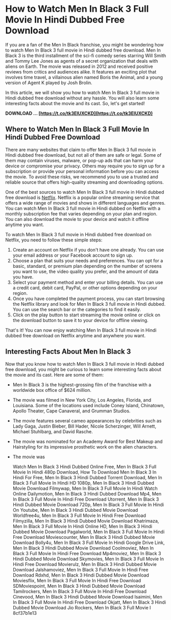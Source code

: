 # How to Watch Men In Black 3 Full Movie In Hindi Dubbed Free Download
 
If you are a fan of the Men In Black franchise, you might be wondering how to watch Men In Black 3 full movie in Hindi dubbed free download. Men In Black 3 is the third installment of the sci-fi comedy series starring Will Smith and Tommy Lee Jones as agents of a secret organization that deals with aliens on Earth. The movie was released in 2012 and received positive reviews from critics and audiences alike. It features an exciting plot that involves time travel, a villainous alien named Boris the Animal, and a young version of Agent K played by Josh Brolin.
 
In this article, we will show you how to watch Men In Black 3 full movie in Hindi dubbed free download without any hassle. You will also learn some interesting facts about the movie and its cast. So, let's get started!
 
**DOWNLOAD … [https://t.co/tk3ElUXCKD](https://t.co/tk3ElUXCKD)**


 
## Where to Watch Men In Black 3 Full Movie In Hindi Dubbed Free Download
 
There are many websites that claim to offer Men In Black 3 full movie in Hindi dubbed free download, but not all of them are safe or legal. Some of them may contain viruses, malware, or pop-up ads that can harm your device or compromise your privacy. Others may require you to sign up for a subscription or provide your personal information before you can access the movie. To avoid these risks, we recommend you to use a trusted and reliable source that offers high-quality streaming and downloading options.
 
One of the best sources to watch Men In Black 3 full movie in Hindi dubbed free download is [Netflix](https://www.netflix.com/). Netflix is a popular online streaming service that offers a wide range of movies and shows in different languages and genres. You can watch Men In Black 3 full movie in Hindi dubbed on Netflix with a monthly subscription fee that varies depending on your plan and region. You can also download the movie to your device and watch it offline anytime you want.
 
To watch Men In Black 3 full movie in Hindi dubbed free download on Netflix, you need to follow these simple steps:
 
1. Create an account on Netflix if you don't have one already. You can use your email address or your Facebook account to sign up.
2. Choose a plan that suits your needs and preferences. You can opt for a basic, standard, or premium plan depending on the number of screens you want to use, the video quality you prefer, and the amount of data you have.
3. Select your payment method and enter your billing details. You can use a credit card, debit card, PayPal, or other options depending on your region.
4. Once you have completed the payment process, you can start browsing the Netflix library and look for Men In Black 3 full movie in Hindi dubbed. You can use the search bar or the categories to find it easily.
5. Click on the play button to start streaming the movie online or click on the download button to save it to your device for offline viewing.

That's it! You can now enjoy watching Men In Black 3 full movie in Hindi dubbed free download on Netflix anytime and anywhere you want.
 
## Interesting Facts About Men In Black 3
 
Now that you know how to watch Men In Black 3 full movie in Hindi dubbed free download, you might be curious to learn some interesting facts about the movie and its cast. Here are some of them:

- Men In Black 3 is the highest-grossing film of the franchise with a worldwide box office of $624 million.
- The movie was filmed in New York City, Los Angeles, Florida, and Louisiana. Some of the locations used include Coney Island, Chinatown, Apollo Theater, Cape Canaveral, and Grumman Studios.
- The movie features several cameo appearances by celebrities such as Lady Gaga, Justin Bieber, Bill Hader, Nicole Scherzinger, Will Arnett, Michael Stuhlbarg, and David Rasche.
- The movie was nominated for an Academy Award for Best Makeup and Hairstyling for its impressive prosthetic work on the alien characters.
- The movie was

    Watch Men In Black 3 Hindi Dubbed Online Free,  Men In Black 3 Full Movie In Hindi 480p Download,  How To Download Men In Black 3 In Hindi For Free,  Men In Black 3 Hindi Dubbed Torrent Download,  Men In Black 3 Full Movie In Hindi HD 1080p,  Men In Black 3 Hindi Dubbed Movie Download Filmywap,  Men In Black 3 Full Movie In Hindi Watch Online Dailymotion,  Men In Black 3 Hindi Dubbed Download Mp4,  Men In Black 3 Full Movie In Hindi Free Download Utorrent,  Men In Black 3 Hindi Dubbed Movie Download 720p,  Men In Black 3 Full Movie In Hindi On Youtube,  Men In Black 3 Hindi Dubbed Movie Download Worldfree4u,  Men In Black 3 Full Movie In Hindi Free Download Filmyzilla,  Men In Black 3 Hindi Dubbed Movie Download Khatrimaza,  Men In Black 3 Full Movie In Hindi Online HD,  Men In Black 3 Hindi Dubbed Movie Download Pagalworld,  Men In Black 3 Full Movie In Hindi Free Download Moviescounter,  Men In Black 3 Hindi Dubbed Movie Download Bolly4u,  Men In Black 3 Full Movie In Hindi Google Drive Link,  Men In Black 3 Hindi Dubbed Movie Download Coolmoviez,  Men In Black 3 Full Movie In Hindi Free Download Mp4moviez,  Men In Black 3 Hindi Dubbed Movie Download Skymovies,  Men In Black 3 Full Movie In Hindi Free Download Movierulz,  Men In Black 3 Hindi Dubbed Movie Download Jalshamoviez,  Men In Black 3 Full Movie In Hindi Free Download Rdxhd,  Men In Black 3 Hindi Dubbed Movie Download Moviesflix,  Men In Black 3 Full Movie In Hindi Free Download SDMoviespoint,  Men In Black 3 Hindi Dubbed Movie Download Tamilrockers,  Men In Black 3 Full Movie In Hindi Free Download Cinevood,  Men In Black 3 Hindi Dubbed Movie Download Isaimini,  Men In Black 3 Full Movie In Hindi Free Download Okjatt,  Men In Black 3 Hindi Dubbed Movie Download Jio Rockers,  Men In Black 3 Full Movie I
 8cf37b1e13


